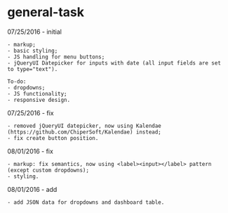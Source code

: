 # general-task
  07/25/2016 - initial
  
    - markup;
    - basic styling;
    - JS handling for menu buttons;
    - jQueryUI Datepicker for inputs with date (all input fields are set to type="text").
    
    To-do:
    - dropdowns;
    - JS functionality;
    - responsive design.

  07/25/2016 - fix

    - removed jQueryUI datepicker, now using Kalendae (https://github.com/ChiperSoft/Kalendae) instead;
    - fix create button position.

  08/01/2016 - fix

    - markup: fix semantics, now using <label><input></label> pattern (except custom dropdowns);
    - styling.

  08/01/2016 - add

    - add JSON data for dropdowns and dashboard table.